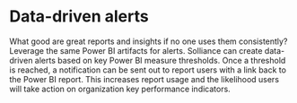 # Data-driven alerts

What good are great reports and insights if no one uses them consistently? Leverage the same Power BI artifacts for alerts. Solliance can create data-driven alerts based on key Power BI measure thresholds. Once a threshold is reached, a notification can be sent out to report users with a link back to the Power BI report. This increases report usage and the likelihood users will take action on organization key performance indicators.
